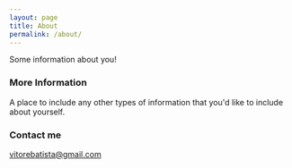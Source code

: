 ```yaml
---
layout: page
title: About
permalink: /about/
---
```


Some information about you!

### More Information

A place to include any other types of information that you'd like to include about yourself.

### Contact me

[vitorebatista@gmail.com](mailto:vitorebatista@gmail.com)
